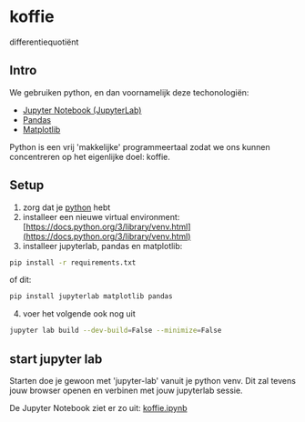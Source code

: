 # koffie
differentiequotiënt

## Intro

We gebruiken python, en dan voornamelijk deze techonologiën:

- [Jupyter Notebook (JupyterLab)](https://jupyter.org/)
- [Pandas](https://pandas.pydata.org/) 
- [Matplotlib](https://matplotlib.org/)


Python is een vrij 'makkelijke' programmeertaal zodat we ons kunnen concentreren op 
het eigenlijke doel: koffie.

## Setup

1) zorg dat je [python](https://www.python.org/) hebt 
2) installeer een nieuwe virtual environment: [https://docs.python.org/3/library/venv.html](https://docs.python.org/3/library/venv.html)
3) installeer jupyterlab, pandas en matplotlib:
```bash
pip install -r requirements.txt
```

of dit:
```bash
pip install jupyterlab matplotlib pandas
```

4) voer het volgende ook nog uit
```bash
jupyter lab build --dev-build=False --minimize=False
```

## start jupyter lab
Starten doe je gewoon met 'jupyter-lab' vanuit je python venv.
Dit zal tevens jouw browser openen en verbinen met jouw jupyterlab sessie.


De Jupyter Notebook ziet er zo uit: [koffie.ipynb](./koffie.ipynb)